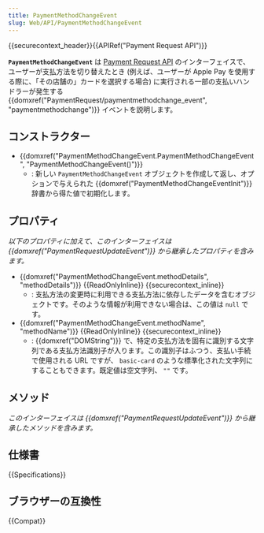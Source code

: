 ```yaml
---
title: PaymentMethodChangeEvent
slug: Web/API/PaymentMethodChangeEvent
---
```


{{securecontext_header}}{{APIRef("Payment Request API")}}

**`PaymentMethodChangeEvent`** は [Payment Request API](/ja/docs/Web/API/Payment_Request_API) のインターフェイスで、ユーザーが支払方法を切り替えたとき (例えば、ユーザーが Apple Pay を使用する際に、「その店舗の」カードを選択する場合) に実行される一部の支払いハンドラーが発生する {{domxref("PaymentRequest/paymentmethodchange_event", "paymentmethodchange")}} イベントを説明します。

## コンストラクター

- {{domxref("PaymentMethodChangeEvent.PaymentMethodChangeEvent", "PaymentMethodChangeEvent()")}}
  - : 新しい `PaymentMethodChangeEvent` オブジェクトを作成して返し、オプションで与えられた {{domxref("PaymentMethodChangeEventInit")}} 辞書から得た値で初期化します。

## プロパティ

_以下のプロパティに加えて、このインターフェイスは {{domxref("PaymentRequestUpdateEvent")}} から継承したプロパティを含みます。_

- {{domxref("PaymentMethodChangeEvent.methodDetails", "methodDetails")}} {{ReadOnlyInline}} {{securecontext_inline}}
  - : 支払方法の変更時に利用できる支払方法に依存したデータを含むオブジェクトです。そのような情報が利用できない場合は、この値は `null` です。
- {{domxref("PaymentMethodChangeEvent.methodName", "methodName")}} {{ReadOnlyInline}} {{securecontext_inline}}
  - : {{domxref("DOMString")}} で、特定の支払方法を固有に識別する文字列である支払方法識別子が入ります。この識別子はふつう、支払い手続で使用される URL ですが、 `basic-card` のような標準化された文字列にすることもできます。既定値は空文字列、 `""` です。

## メソッド

_このインターフェイスは {{domxref("PaymentRequestUpdateEvent")}} から継承したメソッドを含みます。_

## 仕様書

{{Specifications}}

## ブラウザーの互換性

{{Compat}}
